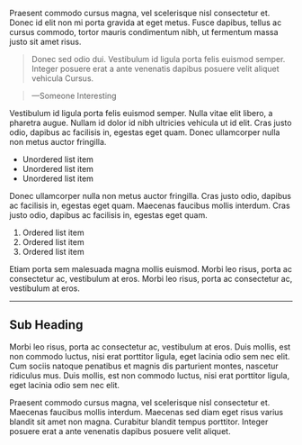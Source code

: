 Praesent commodo cursus magna, vel scelerisque nisl consectetur et. Donec id elit non mi porta gravida at eget metus. Fusce dapibus, tellus ac cursus commodo, tortor mauris condimentum nibh, ut fermentum massa justo sit amet risus.

> Donec sed odio dui. Vestibulum id ligula porta felis euismod semper. Integer posuere erat a ante venenatis dapibus posuere velit aliquet vehicula Cursus.

> —Someone Interesting

Vestibulum id ligula porta felis euismod semper. Nulla vitae elit libero, a pharetra augue. Nullam id dolor id nibh ultricies vehicula ut id elit. Cras justo odio, dapibus ac facilisis in, egestas eget quam. Donec ullamcorper nulla non metus auctor fringilla.

- Unordered list item
- Unordered list item
- Unordered list item

Donec ullamcorper nulla non metus auctor fringilla. Cras justo odio, dapibus ac facilisis in, egestas eget quam. Maecenas faucibus mollis interdum. Cras justo odio, dapibus ac facilisis in, egestas eget quam.

1. Ordered list item
2. Ordered list item
3. Ordered list item

Etiam porta sem malesuada magna mollis euismod. Morbi leo risus, porta ac consectetur ac, vestibulum at eros. Morbi leo risus, porta ac consectetur ac, vestibulum at eros.

---

## Sub Heading

Morbi leo risus, porta ac consectetur ac, vestibulum at eros. Duis mollis, est non commodo luctus, nisi erat porttitor ligula, eget lacinia odio sem nec elit. Cum sociis natoque penatibus et magnis dis parturient montes, nascetur ridiculus mus. Duis mollis, est non commodo luctus, nisi erat porttitor ligula, eget lacinia odio sem nec elit.

Praesent commodo cursus magna, vel scelerisque nisl consectetur et. Maecenas faucibus mollis interdum. Maecenas sed diam eget risus varius blandit sit amet non magna. Curabitur blandit tempus porttitor. Integer posuere erat a ante venenatis dapibus posuere velit aliquet.